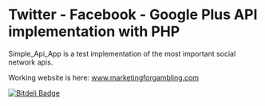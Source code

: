 Twitter - Facebook - Google Plus API implementation with PHP
===========================

Simple_Api_App is a test implementation of the most important social network apis.

Working website is here: www.marketingforgambling.com

[![Bitdeli Badge](https://d2weczhvl823v0.cloudfront.net/szines/web_api/trend.png)](https://bitdeli.com/free "Bitdeli Badge")

